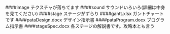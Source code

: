 ####image
テクスチャが落ちてます
####sound
サウンドいろいろ(詳細は中身を見てください)
####stage
ステージがずらり
####gantt.xlsx
ガントチャートです
####pataDesign.docx
デザイン指示書
####pataProgram.docx
プログラム指示書
####stageSpec.docx
各ステージの解説書です。攻略本とも言う
